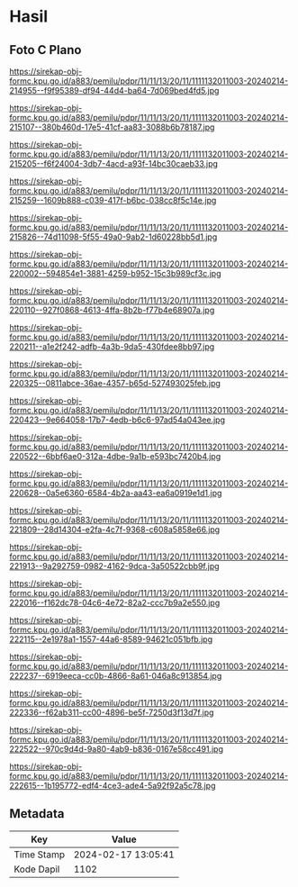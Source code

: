 # Hasil

## Foto C Plano

https://sirekap-obj-formc.kpu.go.id/a883/pemilu/pdpr/11/11/13/20/11/1111132011003-20240214-214955--f9f95389-df94-44d4-ba64-7d069bed4fd5.jpg

https://sirekap-obj-formc.kpu.go.id/a883/pemilu/pdpr/11/11/13/20/11/1111132011003-20240214-215107--380b460d-17e5-41cf-aa83-3088b6b78187.jpg

https://sirekap-obj-formc.kpu.go.id/a883/pemilu/pdpr/11/11/13/20/11/1111132011003-20240214-215205--f6f24004-3db7-4acd-a93f-14bc30caeb33.jpg

https://sirekap-obj-formc.kpu.go.id/a883/pemilu/pdpr/11/11/13/20/11/1111132011003-20240214-215259--1609b888-c039-417f-b6bc-038cc8f5c14e.jpg

https://sirekap-obj-formc.kpu.go.id/a883/pemilu/pdpr/11/11/13/20/11/1111132011003-20240214-215826--74d11098-5f55-49a0-9ab2-1d60228bb5d1.jpg

https://sirekap-obj-formc.kpu.go.id/a883/pemilu/pdpr/11/11/13/20/11/1111132011003-20240214-220002--594854e1-3881-4259-b952-15c3b989cf3c.jpg

https://sirekap-obj-formc.kpu.go.id/a883/pemilu/pdpr/11/11/13/20/11/1111132011003-20240214-220110--927f0868-4613-4ffa-8b2b-f77b4e68907a.jpg

https://sirekap-obj-formc.kpu.go.id/a883/pemilu/pdpr/11/11/13/20/11/1111132011003-20240214-220211--a1e2f242-adfb-4a3b-9da5-430fdee8bb97.jpg

https://sirekap-obj-formc.kpu.go.id/a883/pemilu/pdpr/11/11/13/20/11/1111132011003-20240214-220325--0811abce-36ae-4357-b65d-527493025feb.jpg

https://sirekap-obj-formc.kpu.go.id/a883/pemilu/pdpr/11/11/13/20/11/1111132011003-20240214-220423--9e664058-17b7-4edb-b6c6-97ad54a043ee.jpg

https://sirekap-obj-formc.kpu.go.id/a883/pemilu/pdpr/11/11/13/20/11/1111132011003-20240214-220522--6bbf6ae0-312a-4dbe-9a1b-e593bc7420b4.jpg

https://sirekap-obj-formc.kpu.go.id/a883/pemilu/pdpr/11/11/13/20/11/1111132011003-20240214-220628--0a5e6360-6584-4b2a-aa43-ea6a0919e1d1.jpg

https://sirekap-obj-formc.kpu.go.id/a883/pemilu/pdpr/11/11/13/20/11/1111132011003-20240214-221809--28d14304-e2fa-4c7f-9368-c608a5858e66.jpg

https://sirekap-obj-formc.kpu.go.id/a883/pemilu/pdpr/11/11/13/20/11/1111132011003-20240214-221913--9a292759-0982-4162-9dca-3a50522cbb9f.jpg

https://sirekap-obj-formc.kpu.go.id/a883/pemilu/pdpr/11/11/13/20/11/1111132011003-20240214-222016--f162dc78-04c6-4e72-82a2-ccc7b9a2e550.jpg

https://sirekap-obj-formc.kpu.go.id/a883/pemilu/pdpr/11/11/13/20/11/1111132011003-20240214-222115--2e1978a1-1557-44a6-8589-94621c051bfb.jpg

https://sirekap-obj-formc.kpu.go.id/a883/pemilu/pdpr/11/11/13/20/11/1111132011003-20240214-222237--6919eeca-cc0b-4866-8a61-046a8c913854.jpg

https://sirekap-obj-formc.kpu.go.id/a883/pemilu/pdpr/11/11/13/20/11/1111132011003-20240214-222336--f62ab311-cc00-4896-be5f-7250d3f13d7f.jpg

https://sirekap-obj-formc.kpu.go.id/a883/pemilu/pdpr/11/11/13/20/11/1111132011003-20240214-222522--970c9d4d-9a80-4ab9-b836-0167e58cc491.jpg

https://sirekap-obj-formc.kpu.go.id/a883/pemilu/pdpr/11/11/13/20/11/1111132011003-20240214-222615--1b195772-edf4-4ce3-ade4-5a92f92a5c78.jpg


## Metadata

| Key        | Value               |
| ---------- | ------------------- |
| Time Stamp | 2024-02-17 13:05:41 |
| Kode Dapil | 1102                |




